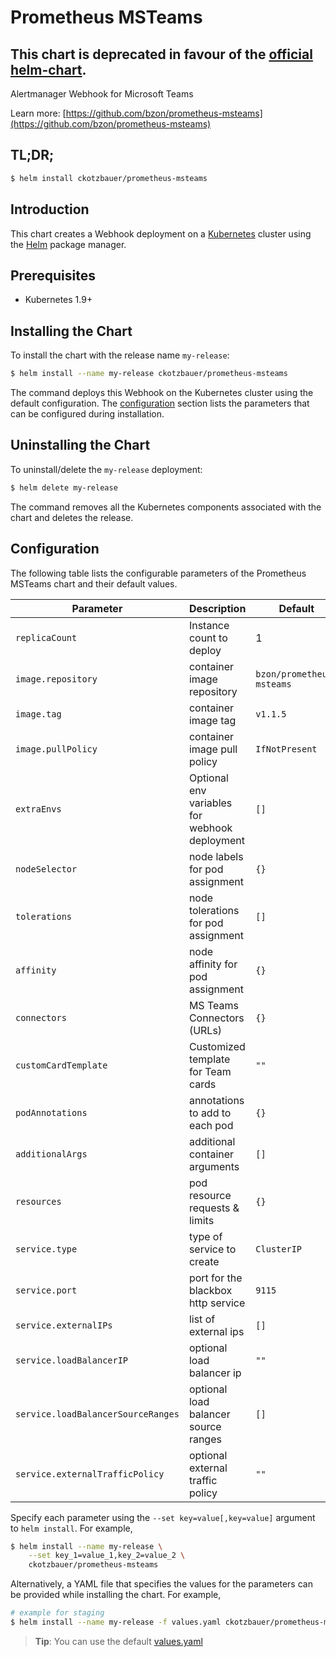 # Prometheus MSTeams

## This chart is deprecated in favour of the [official helm-chart](https://hub.helm.sh/charts/prometheus-msteams/prometheus-msteams).

Alertmanager Webhook for Microsoft Teams

Learn more: [https://github.com/bzon/prometheus-msteams](https://github.com/bzon/prometheus-msteams)

## TL;DR;

```bash
$ helm install ckotzbauer/prometheus-msteams
```

## Introduction

This chart creates a Webhook deployment on a [Kubernetes](http://kubernetes.io) cluster using the [Helm](https://helm.sh) package manager.

## Prerequisites

- Kubernetes 1.9+

## Installing the Chart

To install the chart with the release name `my-release`:

```bash
$ helm install --name my-release ckotzbauer/prometheus-msteams
```

The command deploys this Webhook on the Kubernetes cluster using the default configuration. The [configuration](#configuration) section lists the parameters that can be configured during installation.

## Uninstalling the Chart

To uninstall/delete the `my-release` deployment:

```bash
$ helm delete my-release
```
The command removes all the Kubernetes components associated with the chart and deletes the release.

## Configuration

The following table lists the configurable parameters of the Prometheus MSTeams chart and their default values.

|               Parameter                |                    Description                    |            Default            |
| -------------------------------------- | ------------------------------------------------- | ----------------------------- |
| `replicaCount`                         | Instance count to deploy                          | 1                             |
| `image.repository`                     | container image repository                        | `bzon/prometheus-msteams`     |
| `image.tag`                            | container image tag                               | `v1.1.5`                      |
| `image.pullPolicy`                     | container image pull policy                       | `IfNotPresent`                |
| `extraEnvs`                            | Optional env variables for webhook deployment     | `[]`                          |
| `nodeSelector`                         | node labels for pod assignment                    | `{}`                          |
| `tolerations`                          | node tolerations for pod assignment               | `[]`                          |
| `affinity`                             | node affinity for pod assignment                  | `{}`                          |
| `connectors`                           | MS Teams Connectors (URLs)                        | `{}`                          |
| `customCardTemplate`                   | Customized template for Team cards                | `""`                          |
| `podAnnotations`                       | annotations to add to each pod                    | `{}`                          |
| `additionalArgs`                       | additional container arguments                    | `[]`                          |
| `resources`                            | pod resource requests & limits                    | `{}`                          |
| `service.type`                         | type of service to create                         | `ClusterIP`                   |
| `service.port`                         | port for the blackbox http service                | `9115`                        |
| `service.externalIPs`                  | list of external ips                              | `[]`                          |
| `service.loadBalancerIP`               | optional load balancer ip                         | `""`                          |
| `service.loadBalancerSourceRanges`     | optional load balancer source ranges              | `[]`                          |
| `service.externalTrafficPolicy`        | optional external traffic policy                  | `""`                          |

Specify each parameter using the `--set key=value[,key=value]` argument to `helm install`. For example,

```bash
$ helm install --name my-release \
    --set key_1=value_1,key_2=value_2 \
    ckotzbauer/prometheus-msteams
```

Alternatively, a YAML file that specifies the values for the parameters can be provided while installing the chart. For example,

```bash
# example for staging
$ helm install --name my-release -f values.yaml ckotzbauer/prometheus-msteams
```

> **Tip**: You can use the default [values.yaml](values.yaml)
